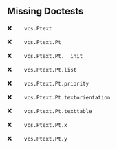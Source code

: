 Missing Doctests
----------------
:x:```    vcs.Ptext```

:x:```    vcs.Ptext.Pt```

:x:```    vcs.Ptext.Pt.__init__```

:x:```    vcs.Ptext.Pt.list```

:x:```    vcs.Ptext.Pt.priority```

:x:```    vcs.Ptext.Pt.textorientation```

:x:```    vcs.Ptext.Pt.texttable```

:x:```    vcs.Ptext.Pt.x```

:x:```    vcs.Ptext.Pt.y```


